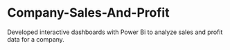 # Company-Sales-And-Profit
Developed interactive dashboards with Power Bi to analyze sales and profit data for a company.
